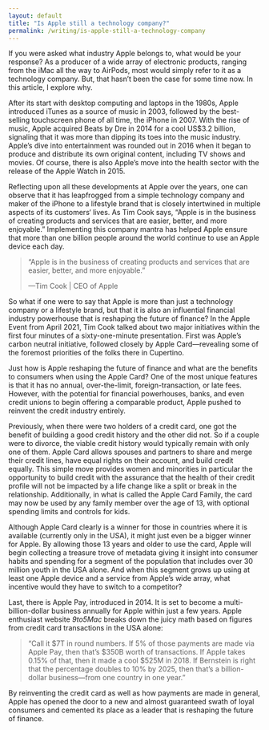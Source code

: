 ```yaml
---
layout: default
title: "Is Apple still a technology company?"
permalink: /writing/is-apple-still-a-technology-company
---
```


If you were asked what industry Apple belongs to, what would be your response? As a producer of a wide array of electronic products, ranging from the iMac all the way to AirPods, most would simply refer to it as a technology company. But, that hasn’t been the case for some time now. In this article, I explore why. 

After its start with desktop computing and laptops in the 1980s, Apple introduced iTunes as a source of music in 2003, followed by the best-selling touchscreen phone of all time, the iPhone in 2007. With the rise of music, Apple acquired Beats by Dre in 2014 for a cool US$3.2 billion, signaling that it was more than dipping its toes into the music industry. Apple’s dive into entertainment was rounded out in 2016 when it began to produce and distribute its own original content, including TV shows and movies. Of course, there is also Apple’s move into the health sector with the release of the Apple Watch in 2015. 

Reflecting upon all these developments at Apple over the years, one can observe that it has leapfrogged from a simple technology company and maker of the iPhone to a lifestyle brand that is closely intertwined in multiple aspects of its customers‘ lives. As Tim Cook says, “Apple is in the business of creating products and services that are easier, better, and more enjoyable.” Implementing this company mantra has helped Apple ensure that more than one billion people around the world continue to use an Apple device each day.

> “Apple is in the business of creating products and services that are easier, better, and more enjoyable.”
>
> —Tim Cook | CEO of Apple

So what if one were to say that Apple is more than just a technology company or a lifestyle brand, but that it is also an influential financial industry powerhouse that is reshaping the future of finance? In the Apple Event from April 2021, Tim Cook talked about two major initiatives within the first four minutes of a sixty-one-minute presentation. First was Apple’s carbon neutral initiative, followed closely by Apple Card—revealing some of the foremost priorities of the folks there in Cupertino.

Just how is Apple reshaping the future of finance and what are the benefits to consumers when using the Apple Card? One of the most unique features is that it has no annual, over-the-limit, foreign-transaction, or late fees. However, with the potential for financial powerhouses, banks, and even credit unions to begin offering a comparable product, Apple pushed to reinvent the credit industry entirely. 

Previously, when there were two holders of a credit card, one got the benefit of building a good credit history and the other did not. So if a couple were to divorce, the viable credit history would typically remain with only one of them. Apple Card allows spouses and partners to share and merge their credit lines, have equal rights on their account, and build credit equally. This simple move provides women and minorities in particular the opportunity to build credit with the assurance that the health of their credit profile will not be impacted by a life change like a split or break in the relationship. Additionally, in what is called the Apple Card Family, the card may now be used by any family member over the age of 13, with optional spending limits and controls for kids. 

Although Apple Card clearly is a winner for those in countries where it is available (currently only in the USA), it might just even be a bigger winner for Apple. By allowing those 13 years and older to use the card, Apple will begin collecting a treasure trove of metadata giving it insight into consumer habits and spending for a segment of the population that includes over 30 million youth in the USA alone. And when this segment grows up using at least one Apple device and a service from Apple’s wide array, what incentive would they have to switch to a competitor? 

Last, there is Apple Pay, introduced in 2014. It is set to become a multi-billion-dollar business annually for Apple within just a few years. Apple enthusiast website *9to5Mac* breaks down the juicy math based on figures from credit card transactions in the USA alone:

> “Call it $7T in round numbers. If 5% of those payments are made via Apple Pay, then that’s $350B worth of transactions. If Apple takes 0.15% of that, then it made a cool $525M in 2018. If Bernstein is right that the percentage doubles to 10% by 2025, then that’s a billion-dollar business—from one country in one year.”

By reinventing the credit card as well as how payments are made in general, Apple has opened the door to a new and almost guaranteed swath of loyal consumers and cemented its place as a leader that is reshaping the future of finance.
